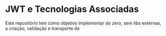 # JWT e Tecnologias Associadas

Este repositório tem como objetivo implementar do zero, sem libs externas, a criação, validação e transporte de 